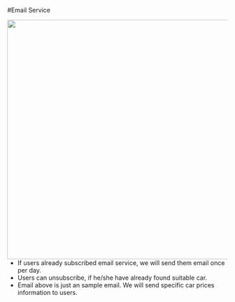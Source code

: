 #Email Service

<img align=left src="../img/Email service.png" style="width:549px;height=285px">

- If users already subscribed email service, we will send them email once per day.
- Users can unsubscribe, if he/she have already found suitable car.
- Email above is just an sample email. We will send specific car prices information to users.
